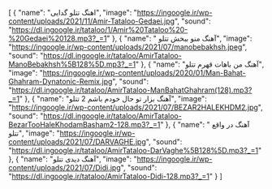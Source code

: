 [
  {
    "name": "اهنگ تتلو گدایی",
    "image": "https://ingoogle.ir/wp-content/uploads/2021/11/Amir-Tataloo-Gedaei.jpg",
    "sound": "https://dl.ingoogle.ir/tataloo/1/Amir%20Tataloo%20-%20Gedaei%20128.mp3?_=1"
  },
  {
    "name": " آهنگ منو ببخش تتلو",
    "image": "https://ingoogle.ir/wp-content/uploads/2021/07/manobebakhsh.jpeg",
    "sound": "https://dl.ingoogle.ir/tataloo/AmirTataloo-ManoBebakhsh%5B128%5D.mp3?_=1"
  },
  {
    "name": "آهنگ من باهات قهرم تتلو",
    "image": "https://ingoogle.ir/wp-content/uploads/2020/01/Man-Bahat-Ghahram-Dynatonic-Remix.jpg",
    "sound": "https://dl.ingoogle.ir/tataloo/AmirTataloo-ManBahatGhahram(128).mp3?_=1"
  },
  {
    "name": "آهنگ بزار تو حال خودم باشم 2 تتلو",
    "image": "https://ingoogle.ir/wp-content/uploads/2021/07/BEZAR2HALEKHDM2.jpg",
    "sound": "https://dl.ingoogle.ir/tataloo/AmirTataloo-BezarTooHaleKhodamBasham2-128.mp3?_=1"
  },
  {
    "name": " آهنگ در واقع تتلو",
    "image": "https://ingoogle.ir/wp-content/uploads/2021/07/DARVAGHE.jpg",
    "sound": "https://dl.ingoogle.ir/tataloo/AmirTataloo-DarVaghe%5B128%5D.mp3?_=1"
  },
  {
    "name": "آهنگ دیدی تتلو",
    "image": "https://ingoogle.ir/wp-content/uploads/2021/07/Didi.jpg",
    "sound": "https://dl.ingoogle.ir/tataloo/AmirTataloo-Didi-128.mp3?_=1"
  }
]
